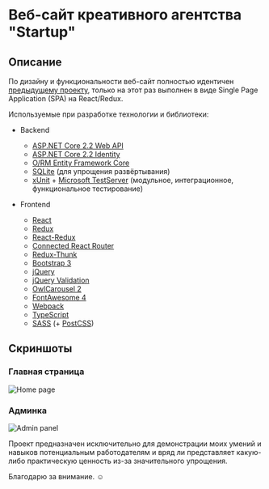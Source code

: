 # Веб-сайт креативного агентства "Startup"

## Описание

По дизайну и функциональности веб-сайт полностью идентичен  [предыдущему проекту](https://github.com/smirnov-coder/startup-creative-agency-razor-pages), только на этот раз выполнен в виде Single Page Application (SPA) на React/Redux.

Используемые при разработке технологии и библиотеки:

- Backend
  - [ASP.NET Core 2.2 Web API](https://docs.microsoft.com/en-us/aspnet/core/web-api/)
  - [ASP.NET Core 2.2 Identity](https://docs.microsoft.com/en-us/aspnet/core/security/authentication/identity/)
  - [O/RM Entity Framework Core](https://docs.microsoft.com/en-us/ef/core/)
  - [SQLite](https://www.sqlite.org/) (для упрощения развёртывания)
  - [xUnit](https://xunit.net/) + [Microsoft TestServer](https://docs.microsoft.com/en-us/aspnet/core/test/integration-tests/) (модульное, интеграционное, функциональное тестирование)

- Frontend
  - [React](https://reactjs.org/)
  - [Redux](https://redux.js.org/)
  - [React-Redux](https://react-redux.js.org/)
  - [Connected React Router](https://github.com/supasate/connected-react-router)
  - [Redux-Thunk](https://github.com/reduxjs/redux-thunk)
  - [Bootstrap 3](https://getbootstrap.com/docs/3.4/)
  - [jQuery](https://jquery.com/)
  - [jQuery Validation](https://jqueryvalidation.org/)
  - [OwlCarousel 2](https://owlcarousel2.github.io/OwlCarousel2/)
  - [FontAwesome 4](https://fontawesome.com/v4.7.0/)
  - [Webpack](https://webpack.js.org/)
  - [TypeScript](https://www.typescriptlang.org/)
  - [SASS](https://sass-lang.com/) (+ [PostCSS](https://postcss.org/))

## Скриншоты

### Главная страница

![Home page](/../screenshots/home-page.png)

### Админка

![Admin panel](/../screenshots/admin-panel.png)

Проект предназначен исключительно для демонстрации моих умений и навыков потенциальным работодателям и вряд ли представляет какую-либо практическую ценность из-за значительного упрощения.

Благодарю за внимание. :relaxed:
